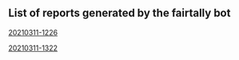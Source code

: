 List of reports generated by the fairtally bot
----

[20210311-1226](https://jmaassen.github.io/fairtally-test/reports/report-20210311-1226.html)

[20210311-1322](https://jmaassen.github.io/fairtally-test/reports/report-20210311-1322.html)
